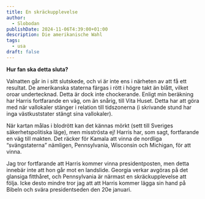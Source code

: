 ```yaml
---
title: En skräckupplevelse
author:
  - Slobodan
publishDate: 2024-11-06T4:39:00+01:00
description: Die amerikanische Wahl
tags:
  - usa
draft: false
---
```

**Hur fan ska detta sluta?**

Valnatten går in i sitt slutskede, och vi är inte ens i närheten av att få ett resultat. De amerikanska staterna färgas i rött i högre takt än blått, vilket oroar undertecknad. Detta är dock inte chockerande. Enligt min beräkning har Harris fortfarande en väg, om än snårig, till Vita Huset. Detta har att göra med när vallokaler stänger i relation till tidszonerna (i skrivande stund har inga västkuststater stängt sina vallokaler). 

När kartan målas i blodrött kan det kännas mörkt (sett till Sveriges säkerhetspolitiska läge), men misströsta ej! Harris har, som sagt, fortfarande en väg till makten. Det räcker för Kamala att vinna de nordliga “svängstaterna” nämligen, Pennsylvania, Wisconsin och Michigan, för att vinna.

Jag tror fortfarande att Harris kommer vinna presidentposten, men detta innebär inte att hon går mot en landslide. Georgia verkar avgöras på det glansiga fitthåret, och Pennsylvania är närmast en skräckupplevelse att följa. Icke desto mindre tror jag att att Harris kommer lägga sin hand på Bibeln och svära presidentseden den 20e januari.
